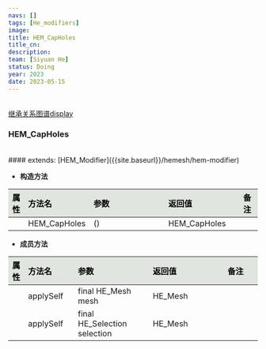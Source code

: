 ```yaml
---
navs: []
tags: [He_modifiers]
image:
title: HEM_CapHoles
title_cn:
description: 
team: [Siyuan He]
status: Doing
year: 2023
date: 2023-05-15
---
```

<style>
table th:first-of-type {
width:5%;
}
table th:nth-of-type(2) {
width:20%;
}
table th:nth-of-type(3) {
width:30%;
}
table th:nth-of-type(4) {
width:30%;
}
table th:nth-of-type(5) {
width:8cm;
}
table th {
color: rgba(0,0,0)!important;
font-weight: bold; /*加粗*/
/* text-align: center !important; 内容居中，加上 !important 避免被 Markdown 样式覆盖 */
background: rgba(224,229,223,10)!important; /*背景色*/
}
</style>
            

<br>
<a href="{{site.baseurl}}/display/hemesh" onclick="saveReferrer()">继承关系图谱display</a>
<script>
function saveReferrer() {
  var referrer ='HEM_CapHoles';
  localStorage.setItem('referrer', referrer);
}
</script>

<br>

### HEM_CapHoles

<br>
#### extends:   [HEM_Modifier]({{site.baseurl}}/hemesh/hem-modifier)
<br>


- **构造方法**

| 属性   | 方法名          | 参数   | 返回值          | 备注   |
|:-----|:-------------|:-----|:-------------|:-----|
|      | HEM_CapHoles | ()   | HEM_CapHoles |      |

- **成员方法**

| 属性   | 方法名       | 参数                           | 返回值     | 备注   |
|:-----|:----------|:-----------------------------|:--------|:-----|
|      | applySelf | final HE_Mesh mesh           | HE_Mesh |      |
|      | applySelf | final HE_Selection selection | HE_Mesh |      |